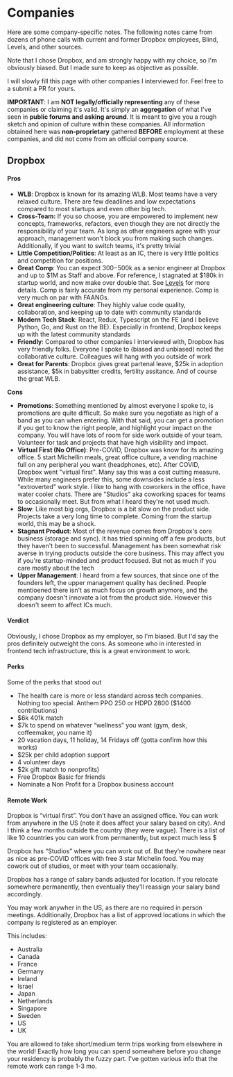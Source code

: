 # Companies

Here are some company-specific notes. The following notes came from dozens of phone calls with current and former Dropbox employees, Blind, Levels, and other sources.

Note that I chose Dropbox, and am strongly happy with my choice, so I'm obviously biased. But I made sure to keep as objective as possible.

I will slowly fill this page with other companies I interviewed for. Feel free to a submit a PR for yours.

**IMPORTANT**: I am **NOT legally/officially representing** any of these companies or claiming it's valid. It's simply an **aggregation** of what I've seen in **public forums and asking around**. It is meant to give you a rough sketch and opinion of culture within these companies. All information obtained here was **non-proprietary** gathered **BEFORE** employment at these companies, and did not come from an official company source.

## Dropbox

#### Pros

* **WLB**: Dropbox is known for its amazing WLB. Most teams have a very relaxed culture. There are few deadlines and low expectations compared to most startups and even other big tech.&#x20;
* **Cross-Team:** If you so choose, you are empowered to implement new concepts, frameworks, refactors, even though they are not directly the responsibility of your team. As long as other engineers agree with your approach, management won't block you from making such changes. Additionally, if you want to switch teams, it's pretty trivial
* **Little Competition/Politics**: At least as an IC, there is very little politics and competition for positions.
* **Great Comp**: You can expect $300-$500k as a senior engineer at Dropbox and up to $1M as Staff and above. For reference, I stagnated at $180k in startup world, and now make over double that. See [Levels](https://www.levels.fyi/company/Dropbox/salaries/Software-Engineer/) for more details. Comp is fairly accurate from my personal experience. Comp is very much on par with FAANGs.
* **Great engineering culture**: They highly value code quality, collaboration, and keeping up to date with community standards
* **Modern Tech Stack**: React, Redux, Typescript on the FE (and I believe Python, Go, and Rust on the BE). Especially in frontend, Dropbox keeps up with the latest community standards
* **Friendly**: Compared to other companies I interviewed with, Dropbox has very friendly folks. Everyone I spoke to (biased and unbiased) noted the collaborative culture. Colleagues will hang with you outside of work
* **Great for Parents**: Dropbox gives great partenal leave, $25k in adoption assistance, $5k in babysitter credits, fertility assitance. And of course the great WLB.

**Cons**

* **Promotions**: Something mentioned by almost everyone I spoke to, is promotions are quite difficult. So make sure you negotiate as high of a band as you can when entering. With that said, you can get a promotion if you get to know the right people, and highlight your impact on the company. You will have lots of room for side work outside of your team. Volunteer for task and projects that have high visibility and impact.
* **Virtual First (No Office)**: Pre-COVID, Dropbox was know for its amazing office. 5 start Michellin meals, great office culture, a vending machine full on any peripheral you want (headphones, etc). After COVID, Dropbox went "virtual first". Many say this was a cost cutting measure. While many engineers prefer this, some downsides include a less "extroverted" work style. I like to hang with coworkers in the office, have water cooler chats. There are "Studios" aka coworking spaces for teams to occasionally meet. But from what I heard they're not used much.
* **Slow**: Like most big orgs, Dropbox is a bit slow on the product side. Projects take a very long time to complete. Coming from the startup world, this may be a shock.
* **Stagnant Product**: Most of the revenue comes from Dropbox's core business (storage and sync). It has tried spinning off a few products, but they haven't been to successful. Management has been somewhat risk averse in trying products outside the core business. This may affect you if you're startup-minded and product focused. But not as much if you care mostly about the tech
* **Upper Management**: I heard from a few sources, that since one of the founders left, the upper management quality has declined. People mentioened there isn't as much focus on growth anymore, and the company doesn't innovate a lot from the product side. However this doesn't seem to affect ICs much.

#### Verdict

Obviously, I chose Dropbox as my employer, so I'm biased. But I'd say the pros definitely outweight the cons. As someone who in interested in frontend tech infrastructure, this is a great environment to work.

#### Perks

Some of the perks that stood out

* The health care is more or less standard across tech companies. Nothing too special. Anthem PPO 250 or HDPD 2800 ($1400 contributions)
* $6k 401k match
* $7k to spend on whatever “wellness” you want (gym, desk, coffeemaker, you name it)
* 20 vacation days, 11 holiday, 14 Fridays off (gotta confirm how this works)
* $25k per child adoption support
* 4 volunteer days&#x20;
* $2k gift match to nonprofits)
* Free Dropbox Basic for friends
* Nominate a Non Profit for a Dropbox business account

#### Remote Work

Dropbox is “virtual first”. You don’t have an assigned office. You can work from anywhere in the US (note it does affect your salary based on city). And I think a few months outside the country (they were vague). There is a list of like 10 countries you can work from permanently, but expect much less $

Dropbox has “Studios” where you can work out of. But they’re nowhere near as nice as pre-COVID offices with free 3 star Michelin food. You may cowork out of studios, or meet with your team occasionally.

Dropbox has a range of salary bands adjusted for location. If you relocate somewhere permanently, then eventually they'll reassign your salary band accordingly.

You may work anywher in the US, as there are no required in person meetings. Additionally, Dropbox has a list of approved locations in which the company is registered as an employer.&#x20;

This includes:

* Australia
* Canada
* France
* Germany
* Ireland
* Israel
* Japan
* Netherlands
* Singapore
* Sweden
* US
* UK

You are allowed to take short/medium term trips working from elsewhere in the world! Exactly how long you can spend somewhere before you change your residency is probably the fuzzy part. I've gotten various info that the remote work can range 1-3 mo.


